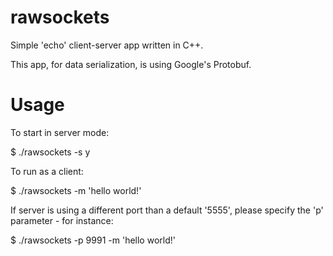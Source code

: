 rawsockets
==========

Simple 'echo' client-server app written in C++.

This app, for data serialization, is using Google's Protobuf.

Usage
==========
To start in server mode:

$ ./rawsockets -s y

To run as a client:

$ ./rawsockets -m 'hello world!'

If server is using a different port than a default '5555', please specify the 'p' parameter - for instance:

$ ./rawsockets -p 9991 -m 'hello world!'

